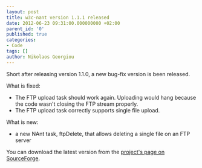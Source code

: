 ```yaml
---
layout: post
title: w3c-nant version 1.1.1 released
date: 2012-06-23 09:31:00.000000000 +02:00
parent_id: '0'
published: true
categories:
- Code
tags: []
author: Nikolaos Georgiou
---
```


Short after releasing version 1.1.0, a new bug-fix version is been released.

What is fixed:
<ul>
<li>The FTP upload task should work again. Uploading would hang because the code wasn't closing the FTP stream properly.</li>
<li>The FTP upload task correctly supports single file upload.</li>
</ul>

What is new:
<ul>
<li>a new NAnt task, ftpDelete, that allows deleting a single file on an FTP server</li>
</ul>

You can download the latest version from the <a href="http://w3c-nant.sourceforge.net/">project's page on SourceForge</a>.
